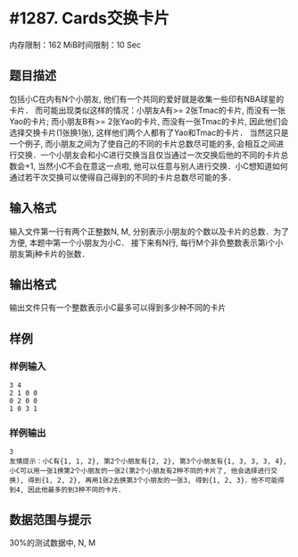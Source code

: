 # #1287. Cards交换卡片

内存限制：162 MiB时间限制：10 Sec

## 题目描述

包括小C在内有N个小朋友, 他们有一个共同的爱好就是收集一些印有NBA球星的卡片． 而可能出现类似这样的情况：小朋友A有>= 2张Tmac的卡片, 而没有一张Yao的卡片; 而小朋友B有>= 2张Yao的卡片, 而没有一张Tmac的卡片, 因此他们会选择交换卡片(1张换1张), 这样他们两个人都有了Yao和Tmac的卡片． 当然这只是一个例子, 而小朋友之间为了使自己的不同的卡片总数尽可能的多, 会相互之间进行交换．一个小朋友会和小C进行交换当且仅当通过一次交换后他的不同的卡片总数会+1, 当然小C不会在意这一点啦, 他可以任意与别人进行交换．小C想知道如何通过若干次交换可以使得自己得到的不同的卡片总数尽可能的多．

## 输入格式

输入文件第一行有两个正整数N, M, 分别表示小朋友的个数以及卡片的总数．为了方便, 本题中第一个小朋友为小C．
接下来有N行, 每行M个非负整数表示第i个小朋友第j种卡片的张数．

## 输出格式

输出文件只有一个整数表示小C最多可以得到多少种不同的卡片

## 样例

### 样例输入

    
    3 4
    2 1 0 0
    0 2 0 0
    1 0 3 1
    

### 样例输出

    
    3
    友情提示：小C有{1, 1, 2}, 第2个小朋友有{2, 2}, 第3个小朋友有{1, 3, 3, 3, 4}, 小C可以用一张1换第2个小朋友的一张2(第2个小朋友有2种不同的卡片了, 他会选择进行交换), 得到{1, 2, 2}, 再用1张2去换第3个小朋友的一张3, 得到{1, 2, 3}．他不可能得到4, 因此他最多的到3种不同的卡片．
    

## 数据范围与提示

30%的测试数据中, N, M 
